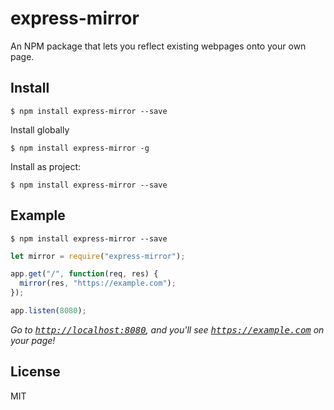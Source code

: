 # express-mirror
An NPM package that lets you reflect existing webpages onto your own page.

## Install
```cli
$ npm install express-mirror --save
```

Install globally
```cli
$ npm install express-mirror -g
```

Install as project:
```cli
$ npm install express-mirror --save
```

## Example
```cli
$ npm install express-mirror --save
```

```javascript
let mirror = require("express-mirror");
```

```javascript
app.get("/", function(req, res) {
  mirror(res, "https://example.com");
});

app.listen(8080);
```

_Go to <kbd>[http://localhost:8080](http://localhost:8080)</kbd>, and you'll see <kbd>https://example.com</kbd> on your page!_

## License
MIT
